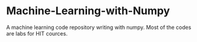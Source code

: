 # Machine-Learning-with-Numpy
A machine learning code repository writing with numpy. Most of the codes are labs for HIT cources.
